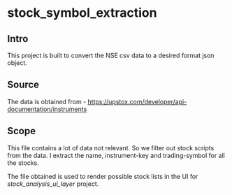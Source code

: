 # stock_symbol_extraction

## Intro
This project is built to convert the NSE csv data to a desired format json object.

## Source
The data is obtained from - https://upstox.com/developer/api-documentation/instruments


## Scope
This file contains a lot of data not relevant. So we filter out stock scripts from the data. I extract the name, instrument-key and trading-symbol for all the stocks. 

The file obtained is used to render possible stock lists in the UI for *stock_analysis_ui_layer* project.